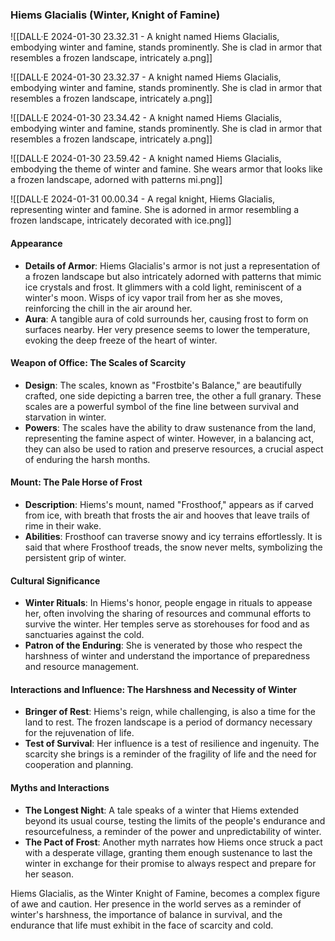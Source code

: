 ### Hiems Glacialis (Winter, Knight of Famine)

![[DALL·E 2024-01-30 23.32.31 - A knight named Hiems Glacialis, embodying winter and famine, stands prominently. She is clad in armor that resembles a frozen landscape, intricately a.png]]

![[DALL·E 2024-01-30 23.32.37 - A knight named Hiems Glacialis, embodying winter and famine, stands prominently. She is clad in armor that resembles a frozen landscape, intricately a.png]]

![[DALL·E 2024-01-30 23.34.42 - A knight named Hiems Glacialis, embodying winter and famine, stands prominently. She is clad in armor that resembles a frozen landscape, intricately a.png]]

![[DALL·E 2024-01-30 23.59.42 - A knight named Hiems Glacialis, embodying the theme of winter and famine. She wears armor that looks like a frozen landscape, adorned with patterns mi.png]]

![[DALL·E 2024-01-31 00.00.34 - A regal knight, Hiems Glacialis, representing winter and famine. She is adorned in armor resembling a frozen landscape, intricately decorated with ice.png]]
#### Appearance
- **Details of Armor**: Hiems Glacialis's armor is not just a representation of a frozen landscape but also intricately adorned with patterns that mimic ice crystals and frost. It glimmers with a cold light, reminiscent of a winter's moon. Wisps of icy vapor trail from her as she moves, reinforcing the chill in the air around her.
- **Aura**: A tangible aura of cold surrounds her, causing frost to form on surfaces nearby. Her very presence seems to lower the temperature, evoking the deep freeze of the heart of winter.

#### Weapon of Office: The Scales of Scarcity
- **Design**: The scales, known as "Frostbite's Balance," are beautifully crafted, one side depicting a barren tree, the other a full granary. These scales are a powerful symbol of the fine line between survival and starvation in winter.
- **Powers**: The scales have the ability to draw sustenance from the land, representing the famine aspect of winter. However, in a balancing act, they can also be used to ration and preserve resources, a crucial aspect of enduring the harsh months.

#### Mount: The Pale Horse of Frost
- **Description**: Hiems's mount, named "Frosthoof," appears as if carved from ice, with breath that frosts the air and hooves that leave trails of rime in their wake.
- **Abilities**: Frosthoof can traverse snowy and icy terrains effortlessly. It is said that where Frosthoof treads, the snow never melts, symbolizing the persistent grip of winter.

#### Cultural Significance
- **Winter Rituals**: In Hiems's honor, people engage in rituals to appease her, often involving the sharing of resources and communal efforts to survive the winter. Her temples serve as storehouses for food and as sanctuaries against the cold.
- **Patron of the Enduring**: She is venerated by those who respect the harshness of winter and understand the importance of preparedness and resource management.

#### Interactions and Influence: The Harshness and Necessity of Winter
- **Bringer of Rest**: Hiems's reign, while challenging, is also a time for the land to rest. The frozen landscape is a period of dormancy necessary for the rejuvenation of life.
- **Test of Survival**: Her influence is a test of resilience and ingenuity. The scarcity she brings is a reminder of the fragility of life and the need for cooperation and planning.

#### Myths and Interactions
- **The Longest Night**: A tale speaks of a winter that Hiems extended beyond its usual course, testing the limits of the people's endurance and resourcefulness, a reminder of the power and unpredictability of winter.
- **The Pact of Frost**: Another myth narrates how Hiems once struck a pact with a desperate village, granting them enough sustenance to last the winter in exchange for their promise to always respect and prepare for her season.

Hiems Glacialis, as the Winter Knight of Famine, becomes a complex figure of awe and caution. Her presence in the world serves as a reminder of winter's harshness, the importance of balance in survival, and the endurance that life must exhibit in the face of scarcity and cold.